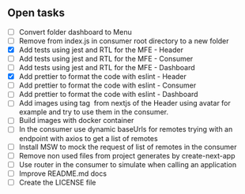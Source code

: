 

## Open tasks

- [ ] Convert folder dashboard to Menu
- [ ] Remove from index.js in consumer root directory to a new folder 
- [x] Add tests using jest and RTL for the MFE - Header 
- [ ] Add tests using jest and RTL for the MFE - Consumer 
- [ ] Add tests using jest and RTL for the MFE - Dashboard 
- [x] Add prettier to format the code with eslint - Header
- [ ] Add prettier to format the code with eslint - Consumer
- [ ] Add prettier to format the code with eslint - Dashboard
- [ ] Add images using tag <Image> from nextjs of the Header using avatar for example and try to use them in the consumer.
- [ ] Build images with docker container
- [ ] In the consumer use dynamic baseUrls for remotes trying with an endpoint with axios to get a list of remotes
- [ ] Install MSW to mock the request of list of remotes in the consumer
- [ ] Remove non used files from project generates by create-next-app 
- [ ] Use router in the consumer to simulate when calling an application
- [ ] Improve README.md docs
- [ ] Create the LICENSE file